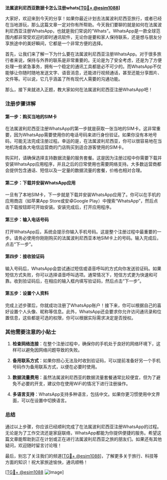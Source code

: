 **法属波利尼西亚数据卡怎么注册whats[[TG💪+ @esim1088](https://t.me/s/esim1088)]**

大家好，欢迎来到今天的分享！如果你最近计划去法属波利尼西亚旅行，或者已经在当地游玩，那么这篇文章一定对你有所帮助。今天我们要聊的就是如何在法属波利尼西亚注册WhatsApp，也就是我们常说的“Whats”。WhatsApp是一款全球范围内都非常受欢迎的即时通讯软件，无论你是要和家人保持联系，还是想与朋友分享旅途中的美好瞬间，它都是一个非常方便的选择。

首先，让我们来了解一下为什么要在法属波利尼西亚注册WhatsApp。对于很多旅行者来说，保持与外界的联系是非常重要的。无论是为了安全考虑，还是为了方便处理一些紧急事务，拥有一个稳定的通讯工具都是必不可少的。而WhatsApp不仅能够让你随时随地发送文字、语音消息，还能进行视频通话，甚至还能分享图片、文件等。可以说，它几乎涵盖了所有现代人需要的沟通功能。

那么，接下来就进入正题，教大家如何在法属波利尼西亚注册WhatsApp吧！

### 注册步骤详解

#### 第一步：购买当地的SIM卡
在法属波利尼西亚注册WhatsApp的第一步就是获取一张当地的SIM卡。这非常重要，因为WhatsApp需要使用你的电话号码来进行身份验证。如果你没有本地号码，可能无法完成注册过程。幸运的是，在法属波利尼西亚，你可以很容易地在当地机场或各大电信运营商的门店购买到适合游客使用的SIM卡。

购买时，请确保选择支持数据流量的服务套餐。这是因为注册过程中你需要下载并安装WhatsApp应用程序，并且之后的日常使用也需要网络支持。大多数运营商都会提供包含通话、短信以及一定量的数据流量的套餐，价格也相对合理。

#### 第二步：下载并安装WhatsApp应用
一旦有了本地SIM卡，下一步就是下载并安装WhatsApp应用了。你可以在手机的应用商店（如苹果App Store或安卓Google Play）中搜索“WhatsApp”，然后点击下载按钮即可开始安装。安装完成后，打开应用程序。

#### 第三步：输入电话号码
打开WhatsApp后，系统会提示你输入手机号码。这是整个注册过程中最重要的一步。请务必使用你刚刚购买的法属波利尼西亚本地SIM卡上的号码。输入完成后，点击“下一步”。

#### 第四步：接收验证码
输入号码后，WhatsApp会尝试通过短信或语音呼叫的方式向你发送验证码。如果短信方式失败，你可以选择语音呼叫选项。通常情况下，短信方式更为快速和可靠。收到验证码后，在相应的输入框内填写验证码，然后点击“下一步”。

#### 第五步：设置个人资料
完成上述步骤后，你就成功注册了WhatsApp账户！接下来，你可以根据自己的喜好设置个人头像、昵称等信息。此外，WhatsApp还会要求你允许访问通讯录和位置信息，这些都是可选的权限，你可以根据实际需求决定是否授权。

### 其他需要注意的小贴士

1. **检查网络连接**：在整个注册过程中，确保你的手机处于良好的网络环境下，这样可以避免因网络问题导致的失败。
   
2. **备用联系方式**：如果你担心无法及时收到验证码，可以提前准备好另一个手机号码作为备用联系方式，以便在必要时使用。

3. **数据流量费用**：虽然法属波利尼西亚的数据流量套餐通常比较便宜，但为了避免不必要的开支，建议你在使用WiFi的情况下进行注册操作。

4. **多语言支持**：WhatsApp支持多种语言，包括中文。如果你更习惯使用中文界面，可以在设置中切换语言。

### 总结

通过以上步骤，你应该已经顺利完成了在法属波利尼西亚注册WhatsApp的过程。无论是为了工作交流还是家庭联络，WhatsApp都能为你提供便捷的服务。希望这篇文章能帮助到正在计划或正在进行法属波利尼西亚之旅的朋友们。如果还有其他疑问，欢迎随时留言讨论哦！

最后，别忘了关注我们的频道[[TG💪+ @esim1088](https://t.me/s/esim1088)]，了解更多关于旅行、科技等方面的知识！祝大家旅途愉快，通讯顺畅！

[[TG💪+ @esim1088](https://t.me/s/esim1088) ![Image](https://i.postimg.cc/4NQfJmqS/Snipaste-2025-05-13-00-14-12.png)]
